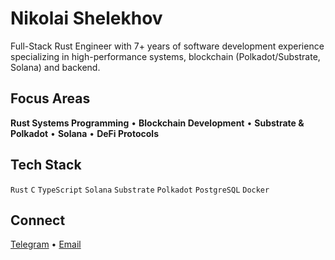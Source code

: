 # Nikolai Shelekhov

Full-Stack Rust Engineer with 7+ years of software development experience specializing in high-performance systems, blockchain (Polkadot/Substrate, Solana) and backend.

## Focus Areas

**Rust Systems Programming** • **Blockchain Development** • **Substrate & Polkadot** • **Solana** • **DeFi Protocols**

## Tech Stack

`Rust` `C` `TypeScript` `Solana` `Substrate` `Polkadot` `PostgreSQL` `Docker`

## Connect

[Telegram](https://t.me/alloc33) • [Email](mailto:nickshv13@icloud.com)
